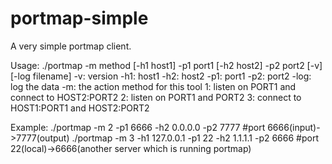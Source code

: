 # portmap-simple
A very simple portmap client.

Usage:
./portmap -m method [-h1 host1] -p1 port1 [-h2 host2] -p2 port2 [-v] [-log filename]
-v: version
-h1: host1
-h2: host2
-p1: port1
-p2: port2
-log: log the data
-m: the action method for this tool
1: listen on PORT1 and connect to HOST2:PORT2
2: listen on PORT1 and PORT2
3: connect to HOST1:PORT1 and HOST2:PORT2

Example:
./portmap -m 2 -p1 6666 -h2 0.0.0.0 -p2 7777 #port 6666(input)->7777(output)
./portmap -m 3 -h1 127.0.0.1 -p1 22 -h2 1.1.1.1 -p2 6666 #port 22(local)->6666(another server which is running portmap)